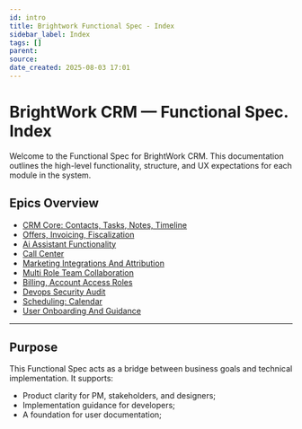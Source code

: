 ```yaml
---
id: intro
title: Brightwork Functional Spec - Index
sidebar_label: Index
tags: []
parent: 
source: 
date_created: 2025-08-03 17:01
---
```

# BrightWork CRM — Functional Spec. Index

Welcome to the Functional Spec for BrightWork CRM. This documentation outlines the high-level functionality, structure, and UX expectations for each module in the system.

## Epics Overview

- [CRM Core: Contacts, Tasks, Notes, Timeline](./01-crm-core.md)
- [Offers, Invoicing, Fiscalization](./02-offers-invoicing-fiscalization.md)
- [Ai Assistant Functionality](./03-ai-assistant.md)
- [Call Center](./04-call-center.md)
- [Marketing Integrations And Attribution](./05-marketing-integrations-and-attribution.md)
- [Multi Role Team Collaboration](./06-multi-role-team-collaboration.md)
- [Billing, Account Access Roles](./07-billing-account-access-roles.md)
- [Devops Security Audit](./08-devops-security-audit.md)
- [Scheduling: Calendar](./09-scheduling-calendar.md)
- [User Onboarding And Guidance](./10-user-onboarding-and-guidance.md)


---
## Purpose

This Functional Spec acts as a bridge between business goals and technical implementation. It supports:

- Product clarity for PM, stakeholders, and designers;
- Implementation guidance for developers;
- A foundation for user documentation;
